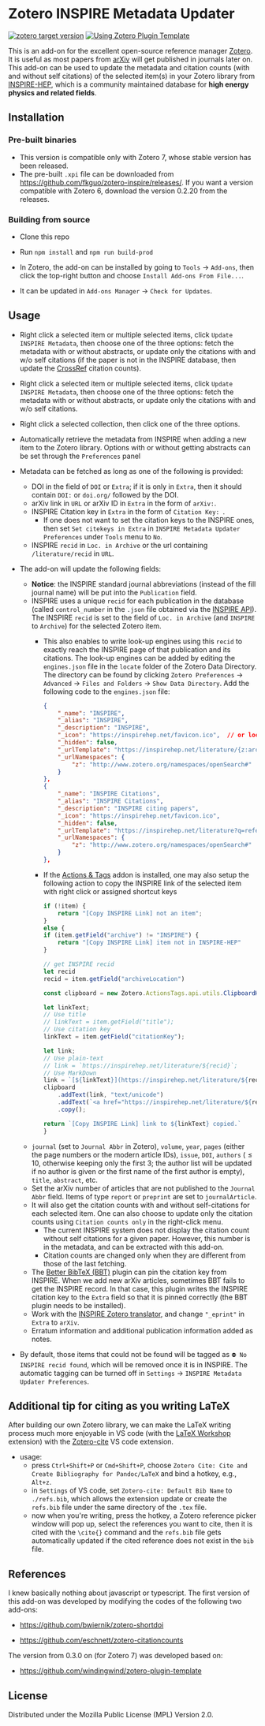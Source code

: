 # Zotero INSPIRE Metadata Updater

[![zotero target version](https://img.shields.io/badge/Zotero-7-green?style=flat-square&logo=zotero&logoColor=CC2936)](https://www.zotero.org)
[![Using Zotero Plugin Template](https://img.shields.io/badge/Using-Zotero%20Plugin%20Template-blue?style=flat-square&logo=github)](https://github.com/windingwind/zotero-plugin-template)

This is an add-on for the excellent open-source reference manager [Zotero](https://github.com/zotero/zotero). It is useful as most papers from [arXiv](https://arxiv.org) will get published in journals later on. This add-on can be used to update the metadata and citation counts (with and without self citations) of the selected item(s) in your Zotero library from [INSPIRE-HEP](https://inspirehep.net), which is a community maintained database for **high energy physics and related fields**. 


## Installation

### Pre-built binaries
- This version is compatible only with Zotero 7, whose stable version has been released. 
- The pre-built `.xpi` file can be downloaded from https://github.com/fkguo/zotero-inspire/releases/. If you want a version compatible with Zotero 6, download the version 0.2.20 from the releases. 

### Building from source
- Clone this repo
- Run `npm install` and `npm run build-prod`

- In Zotero, the add-on can be installed by going to `Tools` → `Add-ons`, then click the top-right button and choose `Install Add-ons From File...`.
- It can be updated in `Add-ons Manager` → `Check for Updates`.

## Usage

- Right click a selected item or multiple selected items, click `Update INSPIRE Metadata`, then choose one of the three options: fetch the metadata with or without abstracts, or update only the citations with and w/o self citations (if the paper is not in the INSPIRE database, then update the [CrossRef](https://www.crossref.org/) citation counts).

- Right click a selected item or multiple selected items, click `Update INSPIRE Metadata`, then choose one of the three options: fetch the metadata with or without abstracts, or update only the citations with and w/o self citations.

- Right click a selected collection, then click one of the three options.

- Automatically retrieve the metadata from INSPIRE when adding a new item to the Zotero library. Options with or without getting abstracts can be set through the `Preferences` panel

- Metadata can be fetched as long as one of the following is provided:
	- DOI in the field of `DOI` or `Extra`; if it is only in `Extra`, then it should contain `DOI:` or `doi.org/` followed by the DOI.
	- arXiv link in `URL` or arXiv ID in `Extra` in the form of `arXiv:`.
	- INSPIRE Citation key in `Extra` in the form of `Citation Key: `. 
		- If one does not want to set the citation keys to the INSPIRE ones, then set `Set citekeys in Extra` in `INSPIRE Metadata Updater Preferences` under `Tools` menu to `No`.
	- INSPIRE `recid` in `Loc. in Archive` or the url containing `/literature/recid` in `URL`.

- The add-on will update the following fields:
	- **Notice**: the INSPIRE standard journal abbreviations (instead of the fill journal name) will be put into the `Publication` field.
	- INSPIRE uses a unique `recid` for each publication in the database (called `control_number` in the `.json` file obtained via the [INSPIRE API](https://github.com/inspirehep/rest-api-doc)). The INSPIRE `recid` is set to the field of `Loc. in Archive` (and `INSPIRE` to `Archive`) for the selected Zotero item.
		- This also enables to write look-up engines using this `recid` to exactly reach the INSPIRE page of that publication and its citations. The look-up engines can be added by editing the `engines.json` file in the `locate` folder of the Zotero Data Directory. The directory can be found by clicking `Zotero Preferences` → `Advanced` → `Files and Folders` → `Show Data Directory`. Add the following code to the `engines.json` file:
			```json
			{
				"_name": "INSPIRE",
				"_alias": "INSPIRE",
				"_description": "INSPIRE",
				"_icon": "https://inspirehep.net/favicon.ico",  // or local path to the INSPIRE icon,
				"_hidden": false,
				"_urlTemplate": "https://inspirehep.net/literature/{z:archiveLocation}",
				"_urlNamespaces": {
					"z": "http://www.zotero.org/namespaces/openSearch#"
				}
			},
			{
				"_name": "INSPIRE Citations",
				"_alias": "INSPIRE Citations",
				"_description": "INSPIRE citing papers",
				"_icon": "https://inspirehep.net/favicon.ico", 
				"_hidden": false,
				"_urlTemplate": "https://inspirehep.net/literature?q=refersto%3Arecid%3A{z:archiveLocation}",
				"_urlNamespaces": {
					"z": "http://www.zotero.org/namespaces/openSearch#"
				}
			},
			```

		- If the [Actions & Tags](https://github.com/windingwind/zotero-actions-tags) addon is installed, one may also setup the following action to copy the INSPIRE link of the selected item with right click or assigned shortcut keys 
			```js
			if (!item) {
				return "[Copy INSPIRE Link] not an item";
			}
			else {
			if (item.getField("archive") != "INSPIRE") {
				return "[Copy INSPIRE Link] item not in INSPIRE-HEP"
			}

			// get INSPIRE recid
			let recid
			recid = item.getField("archiveLocation")

			const clipboard = new Zotero.ActionsTags.api.utils.ClipboardHelper();

			let linkText;
			// Use title
			// linkText = item.getField("title");
			// Use citation key
			linkText = item.getField("citationKey");

			let link;
			// Use plain-text
			// link = `https://inspirehep.net/literature/${recid}`;
			// Use MarkDown
			link = `[${linkText}](https://inspirehep.net/literature/${recid})`
			clipboard
				.addText(link, "text/unicode")
				.addText(`<a href="https://inspirehep.net/literature/${recid}">${linkText}</a>`, "text/html")
				.copy();

			return `[Copy INSPIRE Link] link to ${linkText} copied.`
			}
			```	
	- `journal` (set to `Journal Abbr` in Zotero), `volume`, `year`, `pages` (either the page numbers or the modern article IDs), `issue`, `DOI`, `authors` ($\leq10$, otherwise keeping only the first 3; the author list will be updated if no author is given or the first name of the first author is empty), `title`, `abstract`, etc. 
	- Set the arXiv number of articles that are not published to the `Journal Abbr` field. Items of type `report` or `preprint` are set to `journalArticle`.
	- It will also get the citation counts with and without self-citations for each selected item. One can also choose to update only the citation counts using `Citation counts only` in the right-click menu. 
		- The current INSPIRE system does not display the citation count without self citations for a given paper. However, this number is in the metadata, and can be extracted with this add-on.
		- Citation counts are changed only when they are different from those of the last fetching.
	- The [Better BibTeX (BBT)](https://retorque.re/zotero-better-bibtex) plugin can pin the citation key from INSPIRE. When we add new arXiv articles, sometimes BBT fails to get the INSPIRE record. In that case, this plugin writes the INSPIRE citation key to the `Extra` field so that it is pinned correctly (the BBT plugin needs to be installed).
	- Work with the [INSPIRE Zotero translator](https://github.com/zotero/translators/blob/master/INSPIRE.js), and change `"_eprint"` in `Extra` to `arXiv`.
	- Erratum information and additional publication information added as notes.
- By default, those items that could not be found will be tagged as `⛔ No INSPIRE recid found`, which will be removed once it is in INSPIRE. The automatic tagging can be turned off in `Settings` → `INSPIRE Metadata Updater Preferences`.

## Additional tip for citing as you writing LaTeX

After building our own Zotero library, we can make the LaTeX writing process much more enjoyable in VS code (with the [LaTeX Workshop](https://github.com/James-Yu/LaTeX-Workshop) extension) with the [Zotero-cite](https://gitee.com/rusterx/zotero-cite) VS code extension. 
- usage:
	- press `Ctrl+Shift+P` or `Cmd+Shift+P`, choose `Zotero Cite: Cite and Create Bibliography for Pandoc/LaTeX` and bind a hotkey, e.g., `Alt+z`.
	- in `Settings` of VS code, set `Zotero-cite: Default Bib Name` to `./refs.bib`, which allows the extension update or create the `refs.bib` file under the same directory of the `.tex` file.
	- now when you're writing, press the hotkey, a Zotero reference picker window will pop up, select the references you want to cite, then it is cited with the `\cite{}` command and the `refs.bib` file gets automatically updated if the cited reference does not exist in the `bib` file. 

## References

I knew basically nothing about javascript or typescript. The first version of this add-on was developed by modifying the codes of the following two add-ons:

- https://github.com/bwiernik/zotero-shortdoi

- https://github.com/eschnett/zotero-citationcounts

The version from 0.3.0 on (for Zotero 7) was developed based on:

- https://github.com/windingwind/zotero-plugin-template

## License

Distributed under the Mozilla Public License (MPL) Version 2.0.

